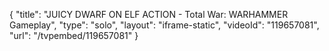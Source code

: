 {
    "title": "JUICY DWARF ON ELF ACTION - Total War: WARHAMMER Gameplay",
    "type": "solo",
    "layout": "iframe-static",
    "videoId": "119657081",
    "url": "\/tvpembed\/119657081"
}